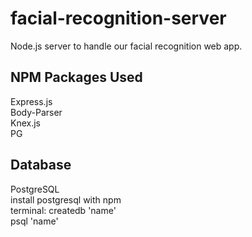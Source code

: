 # facial-recognition-server
Node.js server to handle our facial recognition web app.

## NPM Packages Used
Express.js<br>
Body-Parser<br>
Knex.js<br>
PG

## Database
PostgreSQL<br>
install postgresql with npm<br>
terminal: createdb 'name'<br>
psql 'name'
